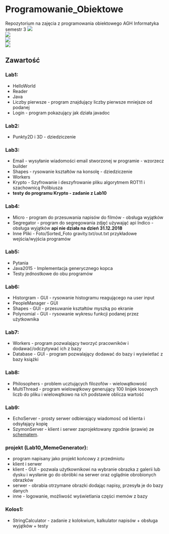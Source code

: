 # Programowanie_Obiektowe
Repozytorium na zajęcia z programowania obiektowego AGH Informatyka semestr 3
<img src="1.png"><br>
<img src="2.png"><br>
<img src="https://i.redd.it/lysoqn7v67s21.png"><br>
<img src="https://i.redd.it/g8x1f8tbcdw21.png"><br>
## Zawartość

### Lab1:
* HelloWorld
* Reader
* Java 
* Liczby pierwsze - program znajdujący liczby pierwsze mniejsze od podanej
* Login - program pokazujący jak działa javadoc
### Lab2:
* Punkty2D i 3D - dziedziczenie
### Lab3:
 * Email - wysyłanie wiadomości email stworzonej w programie - wzorzecz builder
 * Shapes - rysowanie kształtów na konsolę - dziedziczenie
 * Workers
 * Krypto - Szyfrowanie i deszyfrowanie pliku algorytmem ROT11 i szachownicą Polibiusza
 * **testy do programu Krypto - zadanie z Lab10**
 ### Lab4:
 * Micro - program do przesuwania napisów do filmów - obsługa wyjątków
 * Segregator - program do segregowania zdjęć używająć api Indico - obsługa wyjątków **api nie działa na dzień 31.12.2018**
 * Inne Pliki - Foto/Sorted_Foto gravity.txt/out.txt przykładowe wejścia/wyjścia programów
 ### Lab5:
 * Pytania 
 * Java2015 - Implementacja generycznego kopca 
 * Testy jednostkowe do obu programów
 ### Lab6:
 * Historgram - GUI - rysowanie histogramu reagującego na user input
 * PeopleManager - GUI
 * Shapes - GUI - przesuwanie kształtów myszką po ekranie
 * Polynomial - GUI - rysowanie wykresu funkcji podanej przez użytkownika
 ### Lab7:
 * Workers - program pozwalający tworzyć pracowników i dodawać/odczytywać ich z bazy
 * Database - GUI - program pozwalający dodawać do bazy i wyświetlać z bazy książki
 ### Lab8:
 * Philosophers - problem ucztujących filozofów - wielowątkowość
 * MultiThread - program wielowątkowy generujący 100 linijek losowych liczb do pliku i wielowątkowo na ich podstawie oblicza wartość
 ### Lab9:
 * EchoServer - prosty serwer odbierający wiadomosć od klienta i odsyłający kopię
 * SzymonServer - klient i serwer zaprojektowany zgodnie (prawie) ze [schematem]( http://home.agh.edu.pl/~sbobek/old/doku.php?id=progobl8#cwiczenia).

### projekt (Lab10_MemeGenerator):
* program napisany jako projekt końcowy z przedmiotu
* klient i serwer
* klient - GUI - pozwala użytkownikowi na wybranie obrazka z galerii lub dysku i wysłanie go do obróbki na serwer oraz oglądnie obrobionych obrazków
* serwer - obrabia otrzymane obrazki dodając napisy, przesyła je do bazy danych
* inne - logowanie, możliwość wyświetlania części memów z bazy
### Kolos1:
* StringCalculator - zadanie z kolokwium, kalkulator napisów + obsługa wyjątków + testy
  
